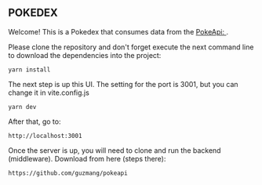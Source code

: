 ## POKEDEX

Welcome! This is a Pokedex that consumes data from the [PokeApi: ](https://pokeapi.co/).

Please clone the repository and don't forget execute the next command line to download the dependencies into the project:

```
yarn install
```

The next step is up this UI. The setting for the port is 3001, but you can change it in vite.config.js

```
yarn dev
```

After that, go to:

```
http://localhost:3001
```

Once the server is up, you will need to clone and run the backend (middleware). Download from here (steps there):

```
https://github.com/guzmang/pokeapi
```